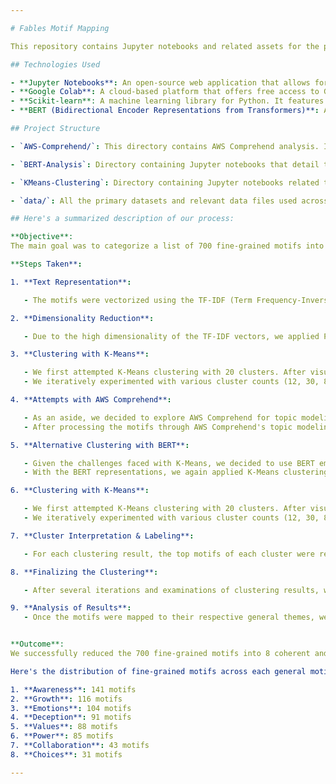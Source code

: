 ```yaml
---

# Fables Motif Mapping

This repository contains Jupyter notebooks and related assets for the project focused on mapping fine-grained motifs from fables to broader, general themes. Using a combination of machine learning and natural language processing techniques, we aim to derive meaningful insights from the motifs present in various fables.

## Technologies Used

- **Jupyter Notebooks**: An open-source web application that allows for the creation and sharing of documents containing live code, equations, visualizations, and narrative text.
- **Google Colab**: A cloud-based platform that offers free access to GPUs and TPUs, simplifying the process of running Jupyter notebooks without any setup.
- **Scikit-learn**: A machine learning library for Python. It features various algorithms like support vector machine, random forests, and k-neighbours. For this project, we primarily used its clustering algorithms, such as KMeans.
- **BERT (Bidirectional Encoder Representations from Transformers)**: A transformer-based machine learning technique for natural language processing pre-training. It's designed to understand the meaning of each word in a sentence by looking at its surrounding context in both directions.

## Project Structure

- `AWS-Comprehend/`: This directory contains AWS Comprehend analysis. It showcases the methodology adopted for leveraging AWS's natural language processing service to derive insights from the text data.

- `BERT-Analysis`: Directory containing Jupyter notebooks that detail the use of BERT for natural language processing and motif analysis. These detail the process of extracting embeddings from the BERT model. These embeddings are later used in clustering and other analyses to understand patterns and topics within the text.

- `KMeans-Clustering`: Directory containing Jupyter notebooks related to the KMeans clustering approach for motif mapping.

- `data/`: All the primary datasets and relevant data files used across different analyses are stored in this directory.

## Here's a summarized description of our process:

**Objective**:
The main goal was to categorize a list of 700 fine-grained motifs into a smaller number of general themes/motifs to enable faster and more efficient searching.

**Steps Taken**:

1. **Text Representation**:

   - The motifs were vectorized using the TF-IDF (Term Frequency-Inverse Document Frequency) method, which transformed the text data into numerical format suitable for machine learning models.

2. **Dimensionality Reduction**:

   - Due to the high dimensionality of the TF-IDF vectors, we applied PCA (Principal Component Analysis) to reduce the dimensions while retaining the most significant information.

3. **Clustering with K-Means**:

   - We first attempted K-Means clustering with 20 clusters. After visual inspection of the clusters, we found that the distribution of motifs among clusters was skewed, with one cluster containing a disproportionately large number of motifs.
   - We iteratively experimented with various cluster counts (12, 30, 8) to find a more balanced and interpretable distribution.

4. **Attempts with AWS Comprehend**:

   - As an aside, we decided to explore AWS Comprehend for topic modeling, hoping it might provide an effective way to cluster the motifs.
   - After processing the motifs through AWS Comprehend's topic modeling, we obtained clusters. However, the clusters were not particularly coherent or interpretable for our use case.

5. **Alternative Clustering with BERT**:

   - Given the challenges faced with K-Means, we decided to use BERT embeddings for representing the motifs, taking advantage of the state-of-the-art language model's capability to capture semantic meanings.
   - With the BERT representations, we again applied K-Means clustering.

6. **Clustering with K-Means**:

   - We first attempted K-Means clustering with 20 clusters. After visual inspection of the clusters, we found that the distribution of motifs among clusters was skewed, with one cluster containing a disproportionately large number of motifs.
   - We iteratively experimented with various cluster counts (12, 30, 8) to find a more balanced and interpretable distribution.

7. **Cluster Interpretation & Labeling**:

   - For each clustering result, the top motifs of each cluster were reviewed to assign meaningful labels or themes. This interpretive step was crucial in understanding the core idea represented by each cluster.

8. **Finalizing the Clustering**:

   - After several iterations and examinations of clustering results, we settled on 8 general themes or clusters, which provided a balanced and meaningful categorization of the original 700 motifs.

9. **Analysis of Results**:
   - Once the motifs were mapped to their respective general themes, we conducted a quantitative analysis to understand the distribution of fine-grained motifs among the general themes.


**Outcome**:
We successfully reduced the 700 fine-grained motifs into 8 coherent and general themes. This categorization should facilitate faster searching and better organization of the motifs for users.

Here's the distribution of fine-grained motifs across each general motif:

1. **Awareness**: 141 motifs
2. **Growth**: 116 motifs
3. **Emotions**: 104 motifs
4. **Deception**: 91 motifs
5. **Values**: 88 motifs
6. **Power**: 85 motifs
7. **Collaboration**: 43 motifs
8. **Choices**: 31 motifs

---
```

